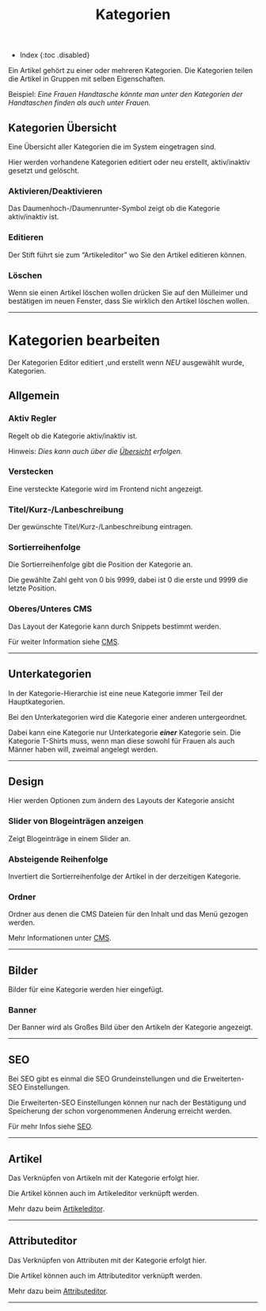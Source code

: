 ﻿---
layout: post
title: Kategorien
tags: katalog
permalink: /katalog/:title
---
+ Index
{:toc .disabled}




Ein Artikel gehört zu einer oder mehreren Kategorien. Die Kategorien teilen die Artikel in 
Gruppen mit selben Eigenschaften.


Beispiel: *Eine Frauen Handtasche könnte man unter den Kategorien der Handtaschen finden als auch unter Frauen.*


## Kategorien Übersicht


Eine Übersicht aller Kategorien die im System eingetragen sind.


Hier werden vorhandene Kategorien editiert oder neu erstellt, aktiv/inaktiv gesetzt und gelöscht.


### Aktivieren/Deaktivieren


Das Daumenhoch-/Daumenrunter-Symbol zeigt ob die Kategorie aktiv/inaktiv ist.


### Editieren


Der Stift führt sie zum “Artikeleditor” wo Sie den Artikel editieren können.


### Löschen 


Wenn sie einen Artikel löschen wollen drücken Sie auf den Mülleimer und bestätigen im neuen Fenster, dass Sie wirklich den Artikel löschen wollen.


---


# Kategorien bearbeiten


Der Kategorien Editor editiert ,und erstellt wenn *NEU* ausgewählt wurde, Kategorien.


## Allgemein


### Aktiv Regler


Regelt ob die Kategorie aktiv/inaktiv ist.


Hinweis: *Dies kann auch über die [Übersicht][1] erfolgen.*


### Verstecken


Eine versteckte Kategorie wird im Frontend nicht angezeigt.


### Titel/Kurz-/Lanbeschreibung


Der gewünschte Titel/Kurz-/Lanbeschreibung eintragen.


### Sortierreihenfolge


Die Sortierreihenfolge gibt die Position der Kategorie an.


Die gewählte Zahl geht von 0 bis 9999, dabei ist 0 die erste und 9999 die letzte Position.


### Oberes/Unteres CMS


Das Layout der Kategorie kann durch Snippets bestimmt werden.


Für weiter Information siehe [CMS][2].


---


## Unterkategorien 


In der Kategorie-Hierarchie ist eine neue Kategorie immer Teil der Hauptkategorien.


Bei den Unterkategorien wird die Kategorie einer anderen untergeordnet.


Dabei kann eine Kategorie nur Unterkategorie ***einer*** Kategorie sein.
Die Kategorie T-Shirts muss, wenn man diese sowohl für Frauen als auch Männer haben will, zweimal angelegt werden.


---


## Design


Hier werden Optionen zum ändern des Layouts der Kategorie ansicht


### Slider von Blogeinträgen anzeigen 


Zeigt Blogeinträge in einem Slider an.


### Absteigende Reihenfolge


Invertiert die Sortierreihenfolge der Artikel in der derzeitigen Kategorie.


### Ordner


Ordner aus denen die CMS Dateien für den Inhalt und das Menü gezogen werden.


Mehr Informationen unter [CMS][2].


---


## Bilder


Bilder für eine Kategorie werden hier eingefügt.


### Banner


Der  Banner wird als Großes Bild über den Artikeln der Kategorie angezeigt.


---


## SEO 


Bei SEO gibt es einmal die SEO Grundeinstellungen und die Erweiterten-SEO Einstellungen.


Die Erweiterten-SEO Einstellungen können nur nach der Bestätigung und Speicherung der schon vorgenommenen Änderung erreicht werden.


Für mehr Infos siehe [SEO][3].


---


## Artikel


Das Verknüpfen von Artikeln mit der Kategorie erfolgt hier. 


Die Artikel können auch im Artikeleditor verknüpft werden. 


Mehr dazu beim [Artikeleditor][4].


---


## Attributeditor  


Das Verknüpfen von Attributen mit der Kategorie erfolgt hier. 


Die Artikel können auch im Attributeditor verknüpft werden. 


Mehr dazu beim [Attributeditor][5].


---


[1]: /wiki/artikel/kategorien
[2]: /wiki/comingsoon
[3]: /wiki/comingsoon
[4]: /wiki/artikel/artikeleditor
[5]: /wiki/comingsoon